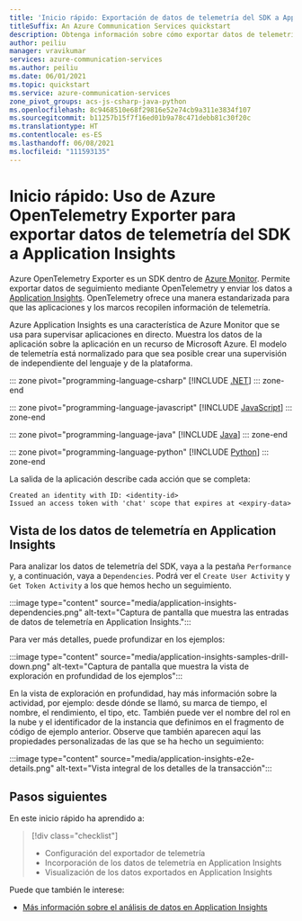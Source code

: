 ```yaml
---
title: 'Inicio rápido: Exportación de datos de telemetría del SDK a Application Insights'
titleSuffix: An Azure Communication Services quickstart
description: Obtenga información sobre cómo exportar datos de telemetría del SDK de Azure Communication Services a Application Insights.
author: peiliu
manager: vravikumar
services: azure-communication-services
ms.author: peiliu
ms.date: 06/01/2021
ms.topic: quickstart
ms.service: azure-communication-services
zone_pivot_groups: acs-js-csharp-java-python
ms.openlocfilehash: 8c9468510e68f29816e52e74cb9a311e3834f107
ms.sourcegitcommit: b11257b15f7f16ed01b9a78c471debb81c30f20c
ms.translationtype: HT
ms.contentlocale: es-ES
ms.lasthandoff: 06/08/2021
ms.locfileid: "111593135"
---
```

# <a name="quickstart-using-azure-opentelemetry-exporter-to-export-sdk-telemetry-data-to-application-insights"></a>Inicio rápido: Uso de Azure OpenTelemetry Exporter para exportar datos de telemetría del SDK a Application Insights

Azure OpenTelemetry Exporter es un SDK dentro de [Azure Monitor](https://docs.microsoft.com/azure/azure-monitor/). Permite exportar datos de seguimiento mediante OpenTelemetry y enviar los datos a [Application Insights](https://docs.microsoft.com/azure/azure-monitor/app/app-insights-overview). OpenTelemetry ofrece una manera estandarizada para que las aplicaciones y los marcos recopilen información de telemetría.

Azure Application Insights es una característica de Azure Monitor que se usa para supervisar aplicaciones en directo. Muestra los datos de la aplicación sobre la aplicación en un recurso de Microsoft Azure. El modelo de telemetría está normalizado para que sea posible crear una supervisión de independiente del lenguaje y de la plataforma.

::: zone pivot="programming-language-csharp"
[!INCLUDE [.NET](./includes/telemetry-app-insights-net.md)]
::: zone-end

::: zone pivot="programming-language-javascript"
[!INCLUDE [JavaScript](./includes/telemetry-app-insights-js.md)]
::: zone-end

::: zone pivot="programming-language-java"
[!INCLUDE [Java](./includes/telemetry-app-insights-java.md)]
::: zone-end

::: zone pivot="programming-language-python"
[!INCLUDE [Python](./includes/telemetry-app-insights-python.md)]
::: zone-end

La salida de la aplicación describe cada acción que se completa:
<!---cSpell:disable --->
```console
Created an identity with ID: <identity-id>
Issued an access token with 'chat' scope that expires at <expiry-data>
```
<!---cSpell:enable --->

## <a name="view-the-telemetry-data-in-application-insights"></a>Vista de los datos de telemetría en Application Insights
Para analizar los datos de telemetría del SDK, vaya a la pestaña `Performance` y, a continuación, vaya a `Dependencies`. Podrá ver el `Create User Activity` y `Get Token Activity` a los que hemos hecho un seguimiento.

:::image type="content" source="media/application-insights-dependencies.png" alt-text="Captura de pantalla que muestra las entradas de datos de telemetría en Application Insights.":::

Para ver más detalles, puede profundizar en los ejemplos:

:::image type="content" source="media/application-insights-samples-drill-down.png" alt-text="Captura de pantalla que muestra la vista de exploración en profundidad de los ejemplos":::

En la vista de exploración en profundidad, hay más información sobre la actividad, por ejemplo: desde dónde se llamó, su marca de tiempo, el nombre, el rendimiento, el tipo, etc. También puede ver el nombre del rol en la nube y el identificador de la instancia que definimos en el fragmento de código de ejemplo anterior. Observe que también aparecen aquí las propiedades personalizadas de las que se ha hecho un seguimiento:

:::image type="content" source="media/application-insights-e2e-details.png" alt-text="Vista integral de los detalles de la transacción":::

## <a name="next-steps"></a>Pasos siguientes

En este inicio rápido ha aprendido a:

> [!div class="checklist"]
> * Configuración del exportador de telemetría
> * Incorporación de los datos de telemetría en Application Insights
> * Visualización de los datos exportados en Application Insights

Puede que también le interese:

- [Más información sobre el análisis de datos en Application Insights](https://docs.microsoft.com/powerapps/maker/canvas-apps/application-insights)
